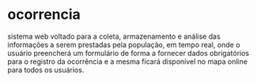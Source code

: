 # ocorrencia
sistema web voltado para a coleta, armazenamento e análise das informações a serem prestadas pela população, em tempo real, onde o usuário preencherá um formulário de forma a fornecer dados obrigatórios para o registro da ocorrência e a mesma ficará disponível no mapa online para todos os usuários.
